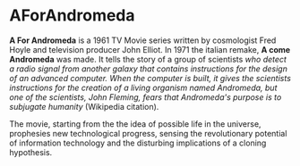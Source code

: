 # AForAndromeda

__A For Andromeda__ is a 1961 TV Movie series written by cosmologist
Fred Hoyle and television producer John Elliot. In 1971 the italian
remake, __A come Andromeda__ was made. It tells the story of a group
of scientists _who detect a radio signal from another galaxy that
contains instructions for the design of an advanced computer. When the
computer is built, it gives the scientists instructions for the
creation of a living organism named Andromeda, but one of the
scientists, John Fleming, fears that Andromeda's purpose is to
subjugate humanity_ (Wikipedia citation).

The movie, starting from the the idea of possible life in the
universe, prophesies new technological progress, sensing the
revolutionary potential of information technology and the disturbing
implications of a cloning hypothesis.
